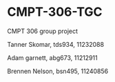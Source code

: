 # CMPT-306-TGC
CMPT 306 group project


Tanner Skomar, tds934, 11232088

Adam garnett, abg673, 11212911

Brennen Nelson, bsn495, 11240856
